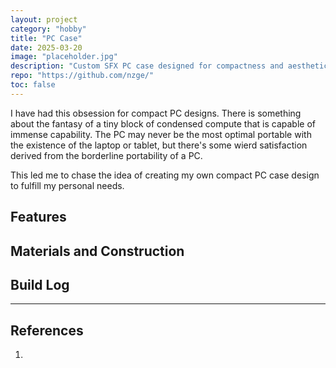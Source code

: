 ```yaml
---
layout: project
category: "hobby"
title: "PC Case"
date: 2025-03-20
image: "placeholder.jpg"
description: "Custom SFX PC case designed for compactness and aesthetics."
repo: "https://github.com/nzge/"
toc: false
---
```


I have had this obsession for compact PC designs.
There is something about the fantasy of a tiny block of condensed compute that is capable of immense capability. The PC may never be the most optimal portable with the existence of the laptop or tablet, but there's some wierd satisfaction derived from the borderline portability of a PC.

This led me to chase the idea of creating my own compact PC case design to fulfill my personal needs. 

## Features

## Materials and Construction

## Build Log 


---

## References
1. []()